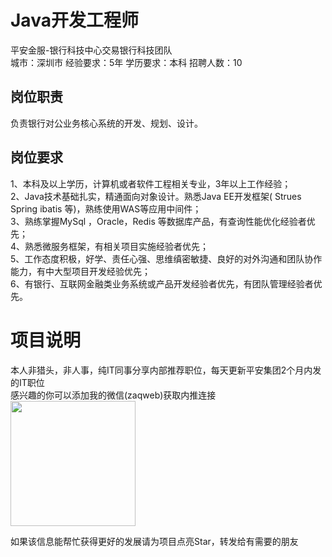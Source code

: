# Java开发工程师
平安金服-银行科技中心交易银行科技团队  
城市：深圳市 经验要求：5年 学历要求：本科  招聘人数：10

## 岗位职责
负责银行对公业务核心系统的开发、规划、设计。

## 岗位要求
1、本科及以上学历，计算机或者软件工程相关专业，3年以上工作经验；   
2、Java技术基础扎实，精通面向对象设计。熟悉Java EE开发框架( Strues Spring ibatis 等)，熟练使用WAS等应用中间件；   
3、熟练掌握MySql ，Oracle，Redis 等数据库产品，有查询性能优化经验者优先；   
4、熟悉微服务框架，有相关项目实施经验者优先；   
5、工作态度积极，好学、责任心强、思维缜密敏捷、良好的对外沟通和团队协作能力，有中大型项目开发经验优先；    
6、有银行、互联网金融类业务系统或产品开发经验者优先，有团队管理经验者优先。

# 项目说明

本人非猎头，非人事，纯IT同事分享内部推荐职位，每天更新平安集团2个月内发的IT职位  
感兴趣的你可以添加我的微信(zaqweb)获取内推连接  
<img src="https://github.com/zaqweb/PA-IT-JOBS/blob/master/WechatICode.jpeg"  height="200" width="200">

如果该信息能帮忙获得更好的发展请为项目点亮Star，转发给有需要的朋友




